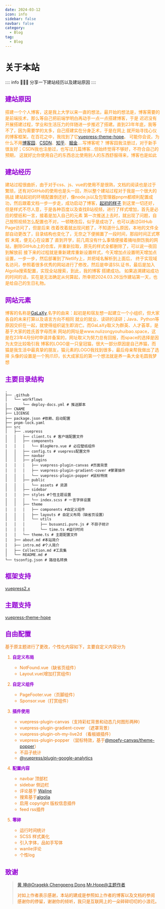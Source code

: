 ```yaml
---
date: 2024-03-12
icon: info
sidebar: false
navbar: false
category:
  - Blog
tag:
  - Blog
---
```

# 关于本站

:::: info 🎉🎉🎉
分享一下建站经历以及建站原因
::::

## <div style="color:#9400D3">建站原因</div>

<div style="color:#FF8C00">

搭建一个个人博客，这是我上大学以来一直的想法，最开始的想法是，博客需要的是前端技术，那么等自己把前端学明白再动手一点一点搭建博客，于是
迟迟没有开展搭建过程，学业和生活压力的伴随进一步推迟了搭建。直到23年年底，我等不了，因为需要学的太多，自己搭建实在分身乏术，于是在网上
就开始寻找心仪的博客框架。在百花之中，我找到了它[vuepress-theme-hope](https://theme-hope.vuejs.press/zh/)。
可能你会说，为什么不用[博客园](https://www.cnblogs.com/Passeur-G)、[CSDN](https://blog.csdn.net/weixin_73610250)、[知乎](https://www.zhihu.com/)、[掘金](https://juejin.cn/)....写博客呢？
博客园我注册过，对于新手很友好；CSDN我也注册过，也写过几篇博客...但始终觉得不够好，不符合自己的预期，
这就好比你使用自己的东西总比使用别人的东西舒服得来，博客也是如此

</div>

## <div style="color:#9400D3">建站经历</div>

<div style="color:#FF8C00">

建站过程很曲折，由于对于css、js、vue的使用不是很熟，文档的阅读也是过于繁琐，还有对GitHub的使用也是头一回，所以整个建站过程对于我是一个很大的挑战
建站起初的环境配置倒还好，像node.js以及包管理器pnpm都顺利配置成功，然后跟着文档一步一步走，成功启动了博客，[起初的样子](https://theme-hope.vuejs.press/zh/demo/blog-home.html)
到这里一切还好，但是样式不尽人意，于是各种百度以及查找B站视频，进行了样式增加，首先是必应的壁纸和一言，接着是加入自己的元素
第一次推送上去时，就出现了问题，自己按照视频怎么配置也不对，一顿瞎改后，似乎是成功了，也可以通过GitHub Page访问了，但是后来
改着改着就出现问题了，不知道什么原因，本地的文件全部自动更改了，目录结构也变化了，无奈之下便搁置了一段时间，那段时间正式寒假
末尾，便无心在设置了
直到开学，前几周没有什么事情便接着捅咕捯饬我的网站，删除GitHub上的仓库，并重新拉取，原先的样式全都删除了，可以说一夜回到解放前
接下来的过程就是重新建库重新设置样式，今天增加点设置明天增加点设置，一步一步，然后部署到了Netlify上，并把域名解析到上面后，
终于实现域名访问，参照着很多优秀的网站进行了修改，然后是申请SSL证书，最后是加入Algolia搜索配置，实现全站搜索，到此，我的博客
搭建成功。
如果追溯建站成功的时间的话，实在是无法确定从何算起，所幸把2024.03.26当作建站第一天，也是给自己的生日礼物。

</div>

## <div style="color:#9400D3">网站元素</div>

<div style="color:#FF8C00">

博客的名称是[GaLaXy](https://www.iciba.com/word?w=galaxy),名字的由来：起初是和宿友想一起建立一个小组织，但大家各自的未来打算以及语言方向不相同
就业的就业、读研的读研；Java、Python等原因交织在一起，就使得组织诞生即消亡。而GaLaXy取义为群英、人才荟萃，是基于大家的姓氏首字母而来
网站的网址是www.nulizongyouhuibao.space，这是在23年4月份时申请并备案的，网址取义为努力总有回报，而space的选择是因为太空比较吸引我
博客的LOGO是一只皇冠猫，很大一部分原因是自己养猫，而猫是我生活中最真挚的朋友，猫元素的LOGO我找到很多，最后母亲帮我做出了选择
头像的设置是一个狗爪印，长大成家后的第一个想法就是养一条大金毛圆我梦想

</div>

## <div style="color:#9400D3">主要目录结构</div>

```shell
.
├── .github
│   └── workflows
│       └── deploy-docs.yml # 推送脚本
├── CNAME
├── LICENSE
├── package.json #依赖、启动配置
├── pnpm-lock.yaml
├── src
│   ├── .vuepress
│   │   ├── client.ts # 客户端配置文件
│   │   ├── components
│   │   │   └── BlogHero.vue # 必应壁纸组件
│   │   ├── config.ts # vuepress配置文件
│   │   ├── navbar
│   │   ├── plugins
│   │   │   ├── vuepress-plugin-canvas #页面背景
│   │   │   ├── vuepress-plugin-gradient-cover #蒙罩插件
│   │   │   └── vuepress-plugin-popper #鼠标特效
│   │   ├── public
│   │   │   └── assets # 资源
│   │   ├── sidebar
│   │   ├── styles #个性主题设置
│   │   │   └── index.scss # 一言字体设置
│   │   ├── theme
│   │   │   ├── components #自定义组件
│   │   │   ├── layouts # 自定义布局（缺省页设置）
│   │   │   └── utils
│   │   │       ├── busuanzi.pure.js # 不蒜子统计
│   │   │       └── time.ts #运行时间
│   │   └── theme.ts # 主题配置文件
│   ├── about.md #本站简介
│   ├── intro.md #个人简介
│   ├── Collection.md #工具集
│   └── README.md #
└── tsconfig.json # 路径名转换
```

## <div style="color:#9400D3">框架支持</div>

[vuepress2.x](https://v2.vuepress.vuejs.org/zh/)

## <div style="color:#9400D3">主题支持</div>

[vuepress-theme-hope](https://theme-hope.vuejs.press/zh/)

## <div style="color:#9400D3">自由配置</div>

<div style="color:#EE7600">

基于原主题进行了更改，个性化内容如下，主要自定义内容分为
1. **<div style="color:#9400D3">自定义布局</div>**
   - NotFound.vue（缺省页组件）
   - Layout.vue(增加打赏组件)

2. **<div style="color:#9400D3">自定义组件</div>**
   - PageFooter.vue（页脚组件）
   - Sponsor.vue（打赏组件）

3. **<div style="color:#9400D3">插件使用</div>**

   - vuepress-plugin-canvas（支持彩虹背景和动态几何图形两种）
   - vuepress-plugin-gradient-cover （遮罩背景）
   - vuepress-plugin-oh-my-live2d （看板娘插件）
   - vuepress-plugin-popper （鼠标特效，基于[@moefy-canvas/theme-popper](https://github.com/moefyit/moefy-canvas)）
   - 不蒜子统计
   - [@vuepress/plugin-google-analytics](https://v2.vuepress.vuejs.org/zh/reference/plugin/google-analytics.html)

4. **<div style="color:#9400D3">配置内容</div>**
   - navbar 顶部栏
   - sidebar 侧边栏
   - 评论基于 [Waline](https://waline.js.org/)
   - 搜索基于[algolia](https://www.algolia.com/developers/?utm_content=powered_by&utm_source=localhost&utm_medium=referral&utm_campaign=docsearch)
   - 启用 copyright 版权信息插件
   - feed rss插件

5. **<div style="color:#9400D3">零碎</div>**
   - 运行时间统计
   - SCSS 样式美化
   - 引入字体，品如手写体
   - wanlie评论
   - 个性log

</div>

## <div style="color:#9400D3">致谢</div>

>[黄 坤@Oragekk](https://oragekk.me/),[Chengpeng Dong](https://tech.dongcp.top/),[Mr.Hope@主题作者](https://mister-hope.com/)
><div style="color:#EE7600">对如上作者表示感谢，本站的建成是参照如上作者的博客以及文档的参阅</div>
><div style="color:#EE7600">感谢你的停留，谢谢你的倾听，我只是互联网上的一朵碎碎叨叨的小浪花。</div>